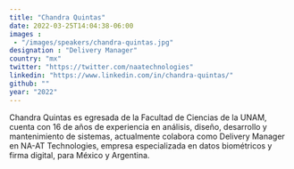 ```yaml
---
title: "Chandra Quintas"
date: 2022-03-25T14:04:38-06:00
images : 
 - "/images/speakers/chandra-quintas.jpg"
designation : "Delivery Manager"
country: "mx"
twitter: "https://twitter.com/naatechnologies"
linkedin: "https://www.linkedin.com/in/chandra-quintas/"
github: ""
year: "2022"
---
```


Chandra Quintas es egresada de la Facultad de Ciencias de la UNAM, cuenta con 16 de años de experiencia en análisis, diseño, desarrollo y mantenimiento de sistemas, actualmente colabora como Delivery Manager en NA-AT Technologies, empresa especializada en datos biométricos y firma digital, para México y Argentina.

